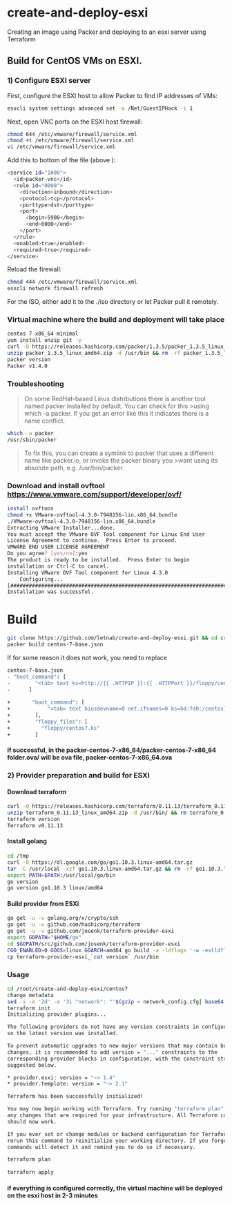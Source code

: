 # create-and-deploy-esxi
Creating an image using Packer and deploying to an esxi server using Terraform
## Build for CentOS VMs on ESXI.
### 1)  Configure ESXI server
First, configure the ESXI host to allow Packer to find IP addresses of VMs:
```sh
esxcli system settings advanced set -o /Net/GuestIPHack -i 1
```
Next, open VNC ports on the ESXI host firewall:
```sh
chmod 644 /etc/vmware/firewall/service.xml
chmod +t /etc/vmware/firewall/service.xml
vi /etc/vmware/firewall/service.xml
```
Add this to bottom of the file (above ):
```sh
<service id="1000">
  <id>packer-vnc</id>
  <rule id="0000">
    <direction>inbound</direction>
    <protocol>tcp</protocol>
    <porttype>dst</porttype>
    <port>
      <begin>5900</begin>
      <end>6000</end>
    </port>
  </rule>
  <enabled>true</enabled>
  <required>true</required>
</service>
```
Reload the firewall:
```sh
chmod 444 /etc/vmware/firewall/service.xml
esxcli network firewall refresh
```
For the ISO, either add it to the ./iso directory or let Packer pull it remotely.

### Virtual machine where the build and deployment will take place
```sh
centos 7 x86_64 minimal
yum install unzip git -y
curl -O https://releases.hashicorp.com/packer/1.3.5/packer_1.3.5_linux_amd64.zip
unzip packer_1.3.5_linux_amd64.zip -d /usr/bin && rm -rf packer_1.3.5_linux_amd64.zip
packer version
Packer v1.4.0
```
### Troubleshooting
>On some RedHat-based Linux distributions there is another tool named packer installed by default. You can check for this >using which -a packer. If you get an error like this it indicates there is a name conflict.
```sh
which -a packer
/usr/sbin/packer
```
>To fix this, you can create a symlink to packer that uses a different name like packer.io, or invoke the packer binary you >want using its absolute path, e.g. /usr/bin/packer.
### Download and install ovftool https://www.vmware.com/support/developer/ovf/
```sh
install ovftoos
chmod +x VMware-ovftool-4.3.0-7948156-lin.x86_64.bundle
./VMware-ovftool-4.3.0-7948156-lin.x86_64.bundle
Extracting VMware Installer...done.
You must accept the VMware OVF Tool component for Linux End User
License Agreement to continue.  Press Enter to proceed.
VMWARE END USER LICENSE AGREEMENT
Do you agree? [yes/no]:yes
The product is ready to be installed.  Press Enter to begin
installation or Ctrl-C to cancel. 
Installing VMware OVF Tool component for Linux 4.3.0
    Configuring...
[######################################################################] 100%
Installation was successful.
```

# Build
```sh
git clone https://github.com/letnab/create-and-deploy-esxi.git && cd create-and-deploy-esxi
packer build centos-7-base.json
```
If for some reason it does not work, you need to replace
```sh
centos-7-base.json
- "boot_command": [
-        "<tab> text ks=http://{{ .HTTPIP }}:{{ .HTTPPort }}/floppy/centos7.ks<enter><wait>"
-      ]
      
+       "boot_command": [
+            "<tab> text biosdevname=0 net.ifnames=0 ks=hd:fd0:/centos7.ks<enter><wait>"
+        ],
+        "floppy_files": [
+          "floppy/centos7.ks"
+        ]
```
#### If successful, in the packer-centos-7-x86_64/packer-centos-7-x86_64 folder.ova/ will be ova file, packer-centos-7-x86_64.ova
### 2) Provider preparation and build for ESXI
#### Download terraform
```sh
curl -O https://releases.hashicorp.com/terraform/0.11.13/terraform_0.11.13_linux_amd64.zip
unzip terraform_0.11.13_linux_amd64.zip -d /usr/bin/ && rm terraform_0.11.13_linux_amd64.zip
terraform version
Terraform v0.11.13
```
#### Install golang
```sh
cd /tmp
curl -O https://dl.google.com/go/go1.10.3.linux-amd64.tar.gz
tar -C /usr/local -xzf go1.10.3.linux-amd64.tar.gz && rm -rf go1.10.3.linux-amd64.tar.gz
export PATH=$PATH:/usr/local/go/bin
go version
go version go1.10.3 linux/amd64
```
#### Build provider from ESXi
```sh
go get -u -v golang.org/x/crypto/ssh
go get -u -v github.com/hashicorp/terraform
go get -u -v github.com/josenk/terraform-provider-esxi
export GOPATH="$HOME/go"
cd $GOPATH/src/github.com/josenk/terraform-provider-esxi
CGO_ENABLED=0 GOOS=linux GOARCH=amd64 go build -a -ldflags '-w -extldflags "-static"' -o terraform-provider-esxi_`cat version`
cp terraform-provider-esxi_`cat version` /usr/bin
```
### Usage
```sh
cd /root/create-and-deploy-esxi/centos7
change metadata
sed -i -e '2d' -e '3i "network": "'$(gzip < network_config.cfg| base64 | tr -d '\n')'",' metadata.json
terraform init
Initializing provider plugins...

The following providers do not have any version constraints in configuration,
so the latest version was installed.

To prevent automatic upgrades to new major versions that may contain breaking
changes, it is recommended to add version = "..." constraints to the
corresponding provider blocks in configuration, with the constraint strings
suggested below.

* provider.esxi: version = "~> 1.4"
* provider.template: version = "~> 2.1"

Terraform has been successfully initialized!

You may now begin working with Terraform. Try running "terraform plan" to see
any changes that are required for your infrastructure. All Terraform commands
should now work.

If you ever set or change modules or backend configuration for Terraform,
rerun this command to reinitialize your working directory. If you forget, other
commands will detect it and remind you to do so if necessary.

terraform plan
 
terraforn apply
```
#### if everything is configured correctly, the virtual machine will be deployed on the esxi host in 2-3 minutes
